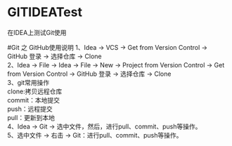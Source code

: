 # GITIDEATest
在IDEA上测试Git使用

#Git 之 GitHub使用说明
1、Idea -> VCS -> Get from Version Control -> GitHub 登录 -> 选择仓库 -> Clone<br />
2、Idea -> File -> Idea -> File -> New -> Project from Version Control -> Get from Version Control -> GitHub 登录 -> 选择仓库 -> Clone<br />
3、git常用操作<br />
clone:拷贝远程仓库<br />
commit：本地提交<br />
push：远程提交<br />
pull：更新到本地<br />
4、Idea -> Git -> 选中文件，然后，进行pull、commit、push等操作。<br />
5、选中文件 -> 右击 -> Git：进行pull、commit、push等操作。